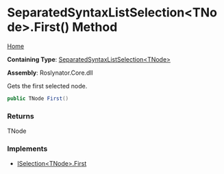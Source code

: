 # SeparatedSyntaxListSelection\<TNode\>\.First\(\) Method

[Home](../../../README.md)

**Containing Type**: [SeparatedSyntaxListSelection\<TNode\>](../README.md)

**Assembly**: Roslynator\.Core\.dll

  
Gets the first selected node\.

```csharp
public TNode First()
```

### Returns

TNode

### Implements

* [ISelection\<TNode\>.First](../../ISelection-1/First/README.md)
